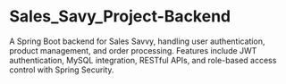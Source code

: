 # Sales_Savy_Project-Backend
A Spring Boot backend for Sales Savvy, handling user authentication, product management, and order processing. Features include JWT authentication, MySQL integration, RESTful APIs, and role-based access control with Spring Security.
